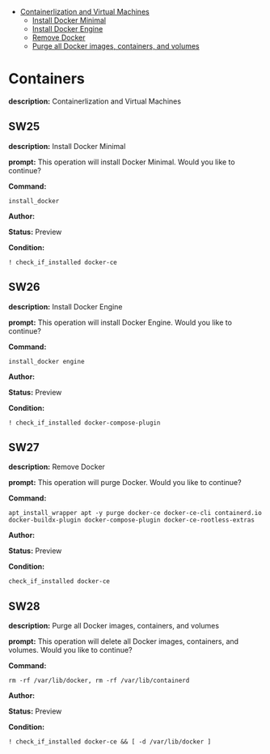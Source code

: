 - [Containerlization and Virtual Machines](#containers)
  - [Install Docker Minimal](#sw25)
  - [Install Docker Engine](#sw26)
  - [Remove Docker](#sw27)
  - [Purge all Docker images, containers, and volumes](#sw28)

# Containers

**description:** Containerlization and Virtual Machines


## SW25

**description:** Install Docker Minimal

**prompt:** 
This operation will install Docker Minimal.
Would you like to continue?

**Command:** 
~~~
install_docker
~~~

**Author:** 

**Status:** Preview

**Condition:**
~~~
! check_if_installed docker-ce
~~~

## SW26

**description:** Install Docker Engine

**prompt:** 
This operation will install Docker Engine.
Would you like to continue?

**Command:** 
~~~
install_docker engine
~~~

**Author:** 

**Status:** Preview

**Condition:**
~~~
! check_if_installed docker-compose-plugin
~~~

## SW27

**description:** Remove Docker

**prompt:** 
This operation will purge Docker.
Would you like to continue?

**Command:** 
~~~
apt_install_wrapper apt -y purge docker-ce docker-ce-cli containerd.io docker-buildx-plugin docker-compose-plugin docker-ce-rootless-extras
~~~

**Author:** 

**Status:** Preview

**Condition:**
~~~
check_if_installed docker-ce
~~~

## SW28

**description:** Purge all Docker images, containers, and volumes

**prompt:** 
This operation will delete all Docker images, containers, and volumes.
Would you like to continue?

**Command:** 
~~~
rm -rf /var/lib/docker, rm -rf /var/lib/containerd
~~~

**Author:** 

**Status:** Preview

**Condition:**
~~~
! check_if_installed docker-ce && [ -d /var/lib/docker ]
~~~

